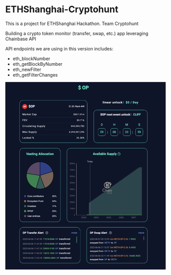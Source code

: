 # ETHShanghai-Cryptohunt

This is a project for ETHShanghai Hackathon. Team Cryptohunt

Building a crypto token monitor (transfer, swap, etc.) app leveraging Chainbase API


API endpoints we are using in this version includes:
- eth_blockNumber
- eth_getBlockByNumber
- eth_newFilter
- eth_getFilterChanges

![OP Token](static/op.png "$OP Dashboard")
